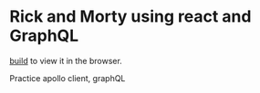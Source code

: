 # Rick and Morty using react and GraphQL


 [build](https://reickandmortyreactgraphql.netlify.app/) to view it in the browser.


Practice apollo client, graphQL

